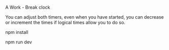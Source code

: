 A Work - Break clock

You can adjust both timers, even when you have started,
you can decrease or increment the times if logical times allow you to do so.

npm install

npm run dev
